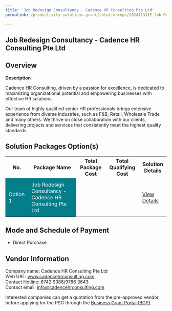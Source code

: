 ```yaml
---
title: 'Job Redesign Consultancy - Cadence HR Consulting Pte Ltd'
permalink: /productivity-solutions-grant/solutionrepo/202411311E-Job-Rdsgn-CST-Cdnc-HR-CST-PL-G

---
```


## Job Redesign Consultancy - Cadence HR Consulting Pte Ltd

## Overview

**Description**

Cadence HR Consulting, driven by a passion for excellence, is dedicated to maximizing organizational potential and empowering businesses with effective HR solutions. 

Our team of highly qualified senior HR professionals brings extensive experience from diverse industries, such as F&B, Retail, Wholesale Trade and many others. We thrive on close collaboration with our clients, delivering projects and services that consistently meet the highest quality standards.

## Solution Packages Option(s)

<table>
<tr>
<th><b>No.</b></th>
<th><b>Package Name</b></th>
<th><b>Total Package Cost</b></th>
<th><b>Total Qualifying Cost</b></th>
<th><b>Solution Details</b></th>
</tr>
<tr>
<td style='padding: 10px; background-color: #037E8A; color: #FFFFFF;'>Option 1</td>
<td style='padding: 10px; background-color: #037E8A; color: #FFFFFF;'>Job Redesign Consultancy - Cadence HR Consulting Pte Ltd</td>
<td style='padding: 10px;'> </td>
<td style='padding: 10px;'> </td>
<td style='padding: 10px;'><a href='/images/psg/Cadence HR Consulting GoBiz Doc[57].pdf' target='_blank'>View Details</a></td>
</tr>
</table>

## Mode and Schedule of Payment

 - Direct Purchase

## Vendor Information

 Company name: Cadence HR Consulting Pte Ltd<br>Web URL: www.cadencehrconsulting.com<br>Contact Hotline: 6742 9388/9786 3643<br>Contact email:  info@cadencehrconsulting.com

Interested companies can get a quotation from the pre-approved vendor, before applying for the PSG through the <a href='https://www.businessgrants.gov.sg/' target='_blank' rel='noopener'>Business Grant Portal (BGP)</a>.

<script src="/jquery/resize-tables.js"></script>
